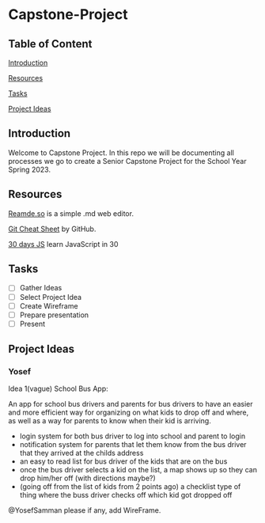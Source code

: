 # Capstone-Project

## Table of Content

[Introduction](#introduction)

[Resources](#resources)

[Tasks](#tasks)

[Project Ideas](#project-ideas)


## Introduction

Welcome to Capstone Project. In this repo we will be documenting all processes we go to create a Senior Capstone Project for the School Year Spring 2023.

## Resources

[Reamde.so](https://readme.so) is a simple .md web editor.

[Git Cheat Sheet](https://education.github.com/git-cheat-sheet-education.pdf) by GitHub.

[30 days JS](https://github.com/Asabeneh/30-Days-Of-JavaScript) learn JavaScript in 30

## Tasks

- [ ] Gather Ideas
- [ ] Select Project Idea
- [ ] Create Wireframe
- [ ] Prepare presentation
- [ ] Present

## Project Ideas

### Yosef

Idea 1(vague) School Bus App:

An app for school bus drivers and parents for bus drivers to have an easier and more efficient way for organizing on what kids to drop off and where, as well as a way for parents to know when their kid is arriving.

* login system for both bus driver to log into school and parent to login
* notification system for parents that let them know from the bus driver that they arrived at the childs address
* an easy to read list for bus driver of the kids that are on the bus
* once the bus driver selects a kid on the list, a map shows up so they can drop him/her off (with directions maybe?)
* (going off from the list of kids from 2 points ago) a checklist type of thing where the buss driver checks off which kid got dropped off


@YosefSamman please if any, add WireFrame.
